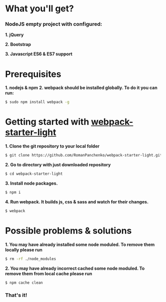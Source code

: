# What you'll get?
### NodeJS empty project with configured:
**1. jQuery**

**2. Bootstrap**

**3. Javascript ES6 & ES7 support**

# Prerequisites
**1. nodejs & npm**
**2. webpack should be installed globally. To do it you can run:**
```sh
$ sudo npm install webpack -g
```

# Getting started with [webpack-starter-light](https://github.com/RomanPanchenko/webpack-starter-light)
**1. Clone the git repository to your local folder**
```sh
$ git clone https://github.com/RomanPanchenko/webpack-starter-light.git
```
**2. Go to directory with just downloaded repository**
```sh
$ cd webpack-starter-light
```
**3. Install node packages.**
```sh
$ npm i
```
**4. Run webpack. It builds js, css & sass and watch for their changes.**
```sh
$ webpack
```
# Possible problems & solutions
**1. You may have already installed some node moduled. To remove them locally please run**
```sh
$ rm -rf ./node_modules
```
**2. You may have already incorrect cached some node moduled. To remove them from local cache please run**
```sh
$ npm cache clean
```

### That's it!

